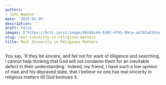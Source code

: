 ```yaml
---
authors:
- John Newton
date: '2015-01-05'
description: ''
draft: false
images: ["https://hcti.io/v1/image/89c84c44-838f-4f45-99ca-a4791a019ce1.png"]
slug: real-sincerity-in-religious-matters
title: Real Sincerity in Religious Matters
---
```


You say, 'If they be sincere, and fail not for want of diligence and searching, I cannot help thinking that God will not condemn them for an inevitable defect in their understanding.' Indeed, my friend, I have such a low opinion of man and his depraved state, that I believe no one has real sincerity in religious matters till God bestows it.